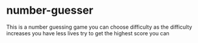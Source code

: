 # number-guesser
This is a number guessing game
you can choose difficulty
as the difficulty increases you have less lives
try to get the highest score you can
